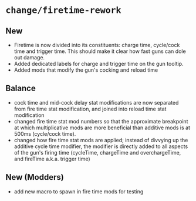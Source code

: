 # `change/firetime-rework`

## New
- Firetime is now divided into its constituents: charge time, cycle/cock time and trigger time. This should make it clear how fast guns can dole out damage.
- Added dedicated labels for charge and trigger time on the gun tooltip.
- Added mods that modify the gun's cocking and reload time

## Balance
- cock time and mid-cock delay stat modifications are now separated from fire time stat modification, and joined into reload time stat modification
- changed fire time stat mod numbers so that the approximate breakpoint at which multiplicative mods are more beneficial than additive mods is at 500ms (cycle/cock time).
- changed how fire time stat mods are applied; instead of divvying up the additive cycle time modifier, the modifier is directly added to all aspects of the gun's firing time (cycleTime, chargeTime and overchargeTime, and fireTime a.k.a. trigger time)

## New (Modders)
- add new macro to spawn in fire time mods for testing